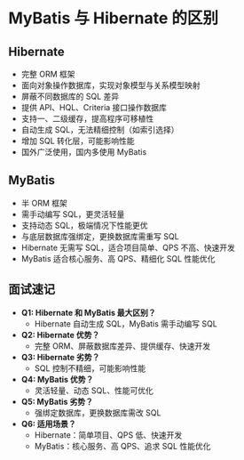 # MyBatis 与 Hibernate 的区别

## Hibernate

- 完整 ORM 框架
- 面向对象操作数据库，实现对象模型与关系模型映射
- 屏蔽不同数据库的 SQL 差异
- 提供 API、HQL、Criteria 接口操作数据库
- 支持一、二级缓存，提高程序可移植性
- 自动生成 SQL，无法精细控制（如索引选择）
- 增加 SQL 转化层，可能影响性能
- 国外广泛使用，国内多使用 MyBatis

## MyBatis

- 半 ORM 框架
- 需手动编写 SQL，更灵活轻量
- 支持动态 SQL，极端情况下性能更优
- 与底层数据库强绑定，更换数据库需重写 SQL
- Hibernate 无需写 SQL，适合项目简单、QPS 不高、快速开发
- MyBatis 适合核心服务、高 QPS、精细化 SQL 性能优化

## 面试速记

- **Q1: Hibernate 和 MyBatis 最大区别？**
  - Hibernate 自动生成 SQL，MyBatis 需手动编写 SQL
- **Q2: Hibernate 优势？**
  - 完整 ORM、屏蔽数据库差异、提供缓存、快速开发
- **Q3: Hibernate 劣势？**
  - SQL 控制不精细，可能影响性能
- **Q4: MyBatis 优势？**
  - 灵活轻量、动态 SQL、性能可优化
- **Q5: MyBatis 劣势？**
  - 强绑定数据库，更换数据库需改 SQL
- **Q6: 适用场景？**
  - Hibernate：简单项目、QPS 低、快速开发
  - MyBatis：核心服务、高 QPS、追求 SQL 性能优化
